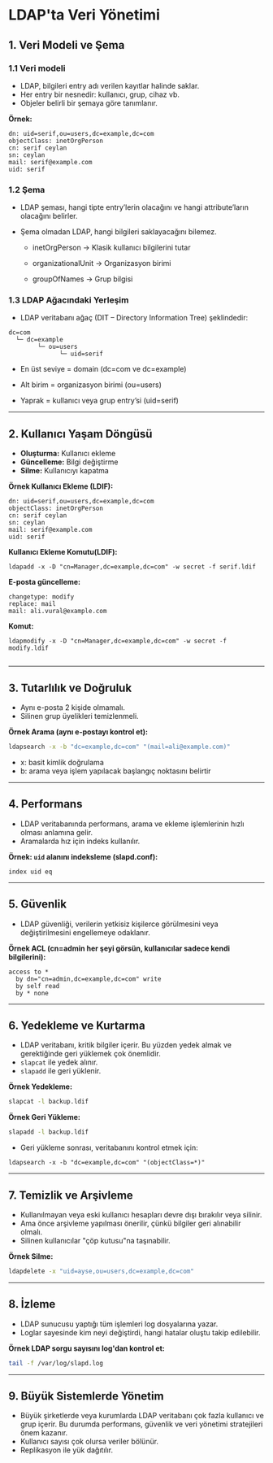 # LDAP'ta Veri Yönetimi 
## 1. Veri Modeli ve Şema
### 1.1 Veri modeli

-   LDAP, bilgileri entry adı verilen kayıtlar halinde saklar.
-   Her entry bir nesnedir: kullanıcı, grup, cihaz vb.
-   Objeler belirli bir şemaya göre tanımlanır.

**Örnek:**

``` ldif
dn: uid=serif,ou=users,dc=example,dc=com
objectClass: inetOrgPerson
cn: serif ceylan
sn: ceylan
mail: serif@example.com
uid: serif
```
### 1.2 Şema
-  LDAP şeması, hangi tipte entry’lerin olacağını ve hangi attribute’ların olacağını belirler.
-  Şema olmadan LDAP, hangi bilgileri saklayacağını bilemez.

    -  inetOrgPerson → Klasik kullanıcı bilgilerini tutar

    - organizationalUnit → Organizasyon birimi

    - groupOfNames → Grup bilgisi

### 1.3 LDAP Ağacındaki Yerleşim

- LDAP veritabanı ağaç (DIT – Directory Information Tree) şeklindedir:

```
dc=com
  └─ dc=example
        └─ ou=users
              └─ uid=serif
```
- En üst seviye = domain (dc=com ve dc=example)

- Alt birim = organizasyon birimi (ou=users)

- Yaprak = kullanıcı veya grup entry’si (uid=serif)
------------------------------------------------------------------------

## 2. Kullanıcı Yaşam Döngüsü

-   **Oluşturma:** Kullanıcı ekleme
-   **Güncelleme:** Bilgi değiştirme
-   **Silme:** Kullanıcıyı kapatma

**Örnek Kullanıcı Ekleme (LDIF):**

``` ldif
dn: uid=serif,ou=users,dc=example,dc=com
objectClass: inetOrgPerson
cn: serif ceylan
sn: ceylan
mail: serif@example.com
uid: serif
```

**Kullanıcı Ekleme Komutu(LDIF):**

```
ldapadd -x -D "cn=Manager,dc=example,dc=com" -w secret -f serif.ldif

```
**E-posta güncelleme:**

``` dn: uid=ali,ou=users,dc=example,dc=com
changetype: modify
replace: mail
mail: ali.vural@example.com
```

**Komut:**

```
ldapmodify -x -D "cn=Manager,dc=example,dc=com" -w secret -f modify.ldif


```

------------------------------------------------------------------------

## 3. Tutarlılık ve Doğruluk

-   Aynı e-posta 2 kişide olmamalı.
-   Silinen grup üyelikleri temizlenmeli.

**Örnek Arama (aynı e-postayı kontrol et):**

``` bash
ldapsearch -x -b "dc=example,dc=com" "(mail=ali@example.com)"
```
- x: basit kimlik doğrulama
- b: arama veya işlem yapılacak başlangıç noktasını belirtir

------------------------------------------------------------------------

## 4. Performans

-   LDAP veritabanında performans, arama ve ekleme işlemlerinin hızlı olması anlamına gelir.
-   Aramalarda hız için indeks kullanılır.

**Örnek: `uid` alanını indeksleme (slapd.conf):**

    index uid eq

------------------------------------------------------------------------

## 5. Güvenlik

-   LDAP güvenliği, verilerin yetkisiz kişilerce görülmesini veya değiştirilmesini engellemeye odaklanır.

**Örnek ACL (cn=admin her şeyi görsün, kullanıcılar sadece kendi
bilgilerini):**

    access to *
      by dn="cn=admin,dc=example,dc=com" write
      by self read
      by * none

------------------------------------------------------------------------

## 6. Yedekleme ve Kurtarma

-   LDAP veritabanı, kritik bilgiler içerir. Bu yüzden yedek almak ve gerektiğinde geri yüklemek çok önemlidir.
-   `slapcat` ile yedek alınır.
-   `slapadd` ile geri yüklenir.

**Örnek Yedekleme:**

``` bash
slapcat -l backup.ldif
```

**Örnek Geri Yükleme:**

``` bash
slapadd -l backup.ldif
```

- Geri yükleme sonrası, veritabanını kontrol etmek için:
```
ldapsearch -x -b "dc=example,dc=com" "(objectClass=*)"

```

------------------------------------------------------------------------

## 7. Temizlik ve Arşivleme

-   Kullanılmayan veya eski kullanıcı hesapları devre dışı bırakılır veya silinir.
-   Ama önce arşivleme yapılması önerilir, çünkü bilgiler geri alınabilir olmalı.
-   Silinen kullanıcılar "çöp kutusu"na taşınabilir.

**Örnek Silme:**

``` bash
ldapdelete -x "uid=ayse,ou=users,dc=example,dc=com"
```

------------------------------------------------------------------------

## 8. İzleme

-   LDAP sunucusu yaptığı tüm işlemleri log dosyalarına yazar.
-   Loglar sayesinde kim neyi değiştirdi, hangi hatalar oluştu takip edilebilir.

**Örnek LDAP sorgu sayısını log'dan kontrol et:**

``` bash
tail -f /var/log/slapd.log
```

------------------------------------------------------------------------

## 9. Büyük Sistemlerde Yönetim

-   Büyük şirketlerde veya kurumlarda LDAP veritabanı çok fazla kullanıcı ve grup içerir. Bu durumda performans, güvenlik ve veri yönetimi stratejileri önem kazanır.
-   Kullanıcı sayısı çok olursa veriler bölünür.
-   Replikasyon ile yük dağıtılır.

